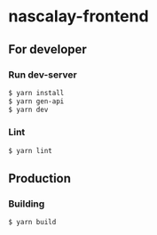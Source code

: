 # nascalay-frontend

## For developer

### Run dev-server

```sh
$ yarn install
$ yarn gen-api
$ yarn dev
```

### Lint

```sh
$ yarn lint
```

## Production

### Building

```sh
$ yarn build
```
